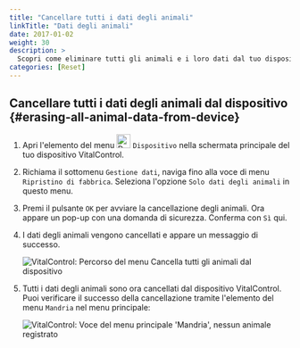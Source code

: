 ```yaml
---
title: "Cancellare tutti i dati degli animali"
linkTitle: "Dati degli animali"
date: 2017-01-02
weight: 30
description: >
  Scopri come eliminare tutti gli animali e i loro dati dal tuo dispositivo VitalControl.
categories: [Reset]
---
```

## Cancellare tutti i dati degli animali dal dispositivo {#erasing-all-animal-data-from-device}

1. Apri l'elemento del menu <img src="/icons/device.svg" width="25" align="bottom" alt="Device" /> `Dispositivo` nella schermata principale del tuo dispositivo VitalControl.

1. Richiama il sottomenu `Gestione dati`, naviga fino alla voce di menu `Ripristino di fabbrica`. Seleziona l'opzione `Solo dati degli animali` in questo menu.

1. Premi il pulsante `OK` per avviare la cancellazione degli animali. Ora appare un pop-up con una domanda di sicurezza. Conferma con `Sì` qui.

1. I dati degli animali vengono cancellati e appare un messaggio di successo.

   ![VitalControl: Percorso del menu Cancella tutti gli animali dal dispositivo](../images/eraseanimals.png "Cancella tutti gli animali")

1. Tutti i dati degli animali sono ora cancellati dal dispositivo VitalControl. Puoi verificare il successo della cancellazione tramite l'elemento del menu `Mandria` nel menu principale:

   ![VitalControl: Voce del menu principale 'Mandria', nessun animale registrato](../images/no-animals.png "Nessun animale registrato")

